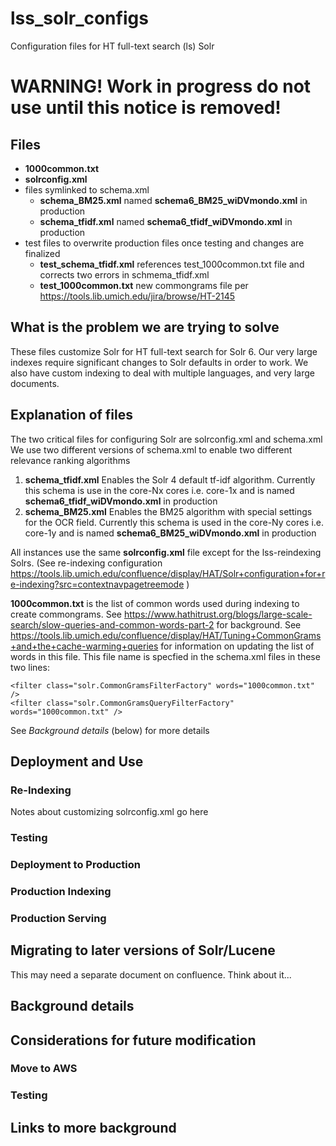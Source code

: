 # lss_solr_configs
Configuration files for HT full-text search (ls) Solr

# WARNING!  Work in progress do not use until this notice is removed!


## Files

* **1000common.txt**
* **solrconfig.xml**
* files symlinked to schema.xml
  * **schema_BM25.xml** named **schema6_BM25_wiDVmondo.xml** in production
  * **schema_tfidf.xml** named **schema6_tfidf_wiDVmondo.xml** in production
* test files to overwrite production files once testing and changes are finalized
  * **test_schema_tfidf.xml**
     references test_1000common.txt file and corrects two errors in schmema_tfidf.xml
  * **test_1000common.txt**
    new commongrams file per https://tools.lib.umich.edu/jira/browse/HT-2145
## What is the problem we are trying to solve

These files customize Solr for HT full-text search for Solr 6. Our very large indexes require significant changes to Solr defaults in order to work.  We also have custom indexing to deal with multiple languages, and very large documents.

## Explanation of files

The two critical files for configuring Solr are solrconfig.xml and schema.xml
We use two different versions of schema.xml to enable two different relevance ranking algorithms

1. **schema_tfidf.xml** Enables the Solr 4 default tf-idf algorithm.
   Currently this schema is use in the core-Nx cores i.e. core-1x and is named **schema6_tfidf_wiDVmondo.xml** in production
2. **schema_BM25.xml** Enables the BM25 algorithm with special settings for the OCR field.
   Currently this schema is used in the core-Ny cores i.e. core-1y and is named **schema6_BM25_wiDVmondo.xml** in production

All instances use the same **solrconfig.xml** file except for the lss-reindexing Solrs.  (See re-indexing configuration https://tools.lib.umich.edu/confluence/display/HAT/Solr+configuration+for+re-indexing?src=contextnavpagetreemode )


**1000common.txt** is the list of common words used during indexing to create commongrams.  See https://www.hathitrust.org/blogs/large-scale-search/slow-queries-and-common-words-part-2 for background. See https://tools.lib.umich.edu/confluence/display/HAT/Tuning+CommonGrams+and+the+cache-warming+queries for information on updating the list of words in this file. This file name is specfied in the schema.xml files in these two lines:
```
<filter class="solr.CommonGramsFilterFactory" words="1000common.txt" />
<filter class="solr.CommonGramsQueryFilterFactory" words="1000common.txt" />
```



See *Background details* (below) for more details

## Deployment and Use

### Re-Indexing

Notes about customizing solrconfig.xml go here
### Testing
### Deployment to Production
### Production Indexing
### Production Serving


## Migrating to later versions of Solr/Lucene
This may need a separate document on confluence.  Think about it...

## Background details

## Considerations for future modification

### Move to AWS


### Testing


## Links to more background
